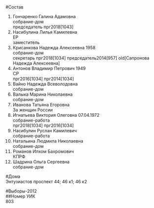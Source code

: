 #Состав  
1. Гончаренко Галина Адамовна  
    собрание-дом  
    председатель прг2018[1043]  
2. Насибулина Лилья Камилевна  
    ЕР  
    заместитель  
3. Крисанкова Надежда Алексеевна 1958  
    собрание-дом  
    секретарь прг2018[1034] председатель2014[957] old[Сапронова Надежда Алексеевна]  
4. Антонов Владимир Петрович 1949  
    СР  
    прг2016[1034] прг2014[1034]  
5. Вайно Надежда Всеволодовна  
    собрание-дом  
6. Валыка Марина Николаевна  
    собрание-дом  
7. Иванова Татьяна Егоровна  
    За женщин России  
8. Игнатьева Виктория Олеговна 07.04.1972  
    собрание-работа  
    прг2018[1034] прг2016[1034]  
9. Насибулин Руслан Камилевич  
    собрание-работа  
10. Натальина Людмила Николаевна  
    собрание-дом  
11. Романов Илхом Бахромович  
    КПРФ  
12. Шадрина Ольга Сергеевна  
    собрание-дом  
  
#Дома  
Энтузиастов проспект 44; 46 к1; 46 к2  
  
#Выборы-2012  
##Номер УИК  
803  
